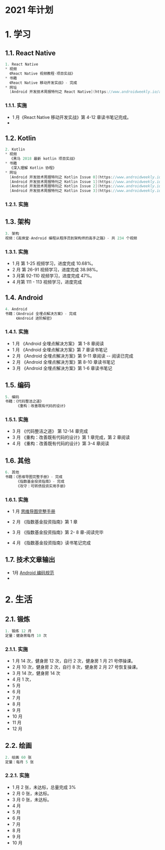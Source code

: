 # 2021 年计划

# 1. 学习

## 1.1. React Native

```java
1. React Native
* 视频
  《React Native 视频教程-项目实战》
* 书籍
  《React Native 移动开发实战》- 完成
* 网址
  [Android 开发技术周报特刊之 React Native](https://www.androidweekly.io/android-dev-special-weekly-react-native-issue-0/)
```

### 1.1.1. 实施

* 1 月《React Native 移动开发实战》第 4-12 章读书笔记完成。
* 

## 1.2. Kotlin

```java
2. Kotlin
* 视频
  《黑马 2018 最新 kotlin 项目实战》
* 书籍
  《深入理解 Kotlin 协程》
* 网址
  [Android 开发技术周报特刊之 Kotlin Issue 0](https://www.androidweekly.io/android-dev-special-weekly-kotlin-issue-0/)
  [Android 开发技术周报特刊之 Kotlin Issue 1](https://www.androidweekly.io/android-dev-special-weekly-kotlin-issue-1/)
  [Android 开发技术周报特刊之 Kotlin Issue 2](https://www.androidweekly.io/android-dev-special-weekly-kotlin-issue-2/)
  [Android 开发技术周报特刊之 Kotlin Issue 3](https://www.androidweekly.io/android-dev-special-weekly-kotlin-issue-3/)
```

### 1.2.1. 实施



## 1.3. 架构

```java
3. 架构 
视频：《高焕堂-Android 编程从程序员到架构师的高手之路》- 共 234 个视频
```

### 1.3.1. 实施

* 1 月 第 1-25 视频学习，进度完成 10.68%。
* 2 月 第 26-91 视频学习，进度完成 38.98%。
* 3 月第 92-110 视频学习，进度完成 47%。
* 4 月第 111 - 113 视频学习，进度完成

## 1.4. Android

```java
4. Android
书籍：《Android 全埋点解决方案》- 完成
     《Android 进阶解密》
```

### 1.4.1. 实施

* 1 月 《Android 全埋点解决方案》 第 1-8 章阅读
* 1 月 《Android 全埋点解决方案》第 7 章读书笔记
* 2 月 《Android 全埋点解决方案》第 9-11 章阅读 -- 阅读已完成
* 2 月 《Android 全埋点解决方案》第 8-10 章读书笔记
* 3 月 《Android 全埋点解决方案》第 1-6 章读书笔记

## 1.5. 编码

```java
5. 编码
书籍：《代码整洁之道》
     《重构：改善既有代码的设计》
```

### 1.5.1. 实施

* 3 月 《代码整洁之道》 第 12-14 章完成
* 3 月 《重构：改善既有代码的设计》第 1 章完成，第 2 章阅读
* 4 月 《重构：改善既有代码的设计》第 3-4 章阅读

## 1.6. 其他

```java
6. 其他
书籍：《思维导图完整手册》- 完成
  	 《指数基金投资指南》- 完成
  	 《攻守：可转债投资实用手册》
```

### 1.6.1. 实施

* 1 月 [思维导图完整手册](https://github.com/ZhangMiao147/android_learning_notes/blob/master/BookNote/非技术书籍/思维导图完整手册.md)

* 2 月 《指数基金投资指南》第 1 章

* 3 月 《指数基金投资指南》第 2- 8 章-阅读完毕

* 4 月 《指数基金投资指南》读书笔记完成

  

## 1.7. 技术文章输出

* 1月 [Android 编码规范](https://github.com/ZhangMiao147/android_learning_notes/tree/master/Android/Android编码规范)
* 

# 2. 生活

## 2.1. 锻炼

```java
1. 锻炼 12 月
定量：健身房每月 10 次
```

### 2.1.1. 实施

* 1 月 14 次，健身房 12 次，自行 2 次，健身房 1 月 21 号停操课。
* 2 月 10 次，健身房 2 次，自行 8 次，健身房 2 月 27 号恢复操课。
* 3 月 14 次，健身房 14 次
* 4 月 1 次，
* 5 月
* 6 月
* 7 月
* 8 月
* 9 月
* 10 月
* 11 月
* 12 月

## 2.2. 绘画

```java
2. 绘画 60 张
定量：每月 5 张
```

### 2.2.1. 实施

* 1 月 2 张，未达标，总量完成 3%
* 2 月 0 张，未达标。
* 3 月 0 张，未达标。
* 4 月
* 5 月
* 6 月
* 7 月
* 8 月
* 9 月
* 10 月

